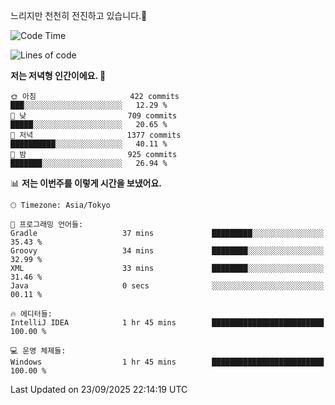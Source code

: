 느리지만 천천히 전진하고 있습니다.🐢

<!--START_SECTION:waka-->
![Code Time](http://img.shields.io/badge/Code%20Time-1%2C667%20hrs%208%20mins-blue)

![Lines of code](https://img.shields.io/badge/%EC%A0%80%EB%8A%94%20%EC%97%AC%ED%83%9C%EA%B9%8C%EC%A7%80%20-937.4%20thousand%20%EC%A4%84%EC%9D%98%20%EC%BD%94%EB%93%9C%EB%A5%BC%20%EC%9E%91%EC%84%B1%ED%96%88%EC%96%B4%EC%9A%94.-blue)

**저는 저녁형 인간이에요. 🦉** 

```text
🌞 아침                     422 commits         ███░░░░░░░░░░░░░░░░░░░░░░   12.29 % 
🌆 낮　                     709 commits         █████░░░░░░░░░░░░░░░░░░░░   20.65 % 
🌃 저녁                     1377 commits        ██████████░░░░░░░░░░░░░░░   40.11 % 
🌙 밤　                     925 commits         ███████░░░░░░░░░░░░░░░░░░   26.94 % 
```


📊 **저는 이번주를 이렇게 시간을 보냈어요.** 

```text
🕑︎ Timezone: Asia/Tokyo

💬 프로그래밍 언어들: 
Gradle                   37 mins             █████████░░░░░░░░░░░░░░░░   35.43 % 
Groovy                   34 mins             ████████░░░░░░░░░░░░░░░░░   32.99 % 
XML                      33 mins             ████████░░░░░░░░░░░░░░░░░   31.46 % 
Java                     0 secs              ░░░░░░░░░░░░░░░░░░░░░░░░░   00.11 % 

🔥 에디터들: 
IntelliJ IDEA            1 hr 45 mins        █████████████████████████   100.00 % 

💻 운영 체제들: 
Windows                  1 hr 45 mins        █████████████████████████   100.00 % 
```


 Last Updated on 23/09/2025 22:14:19 UTC
<!--END_SECTION:waka-->
